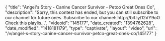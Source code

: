 {
    "title": "Angel's Story - Canine Cancer Survivor - Petco Great Ones Co",
    "description": "Sorry, this contest has ended, but you can still subscribe to our channel for future ones. Subscribe to our channel: http:\/\/bit.ly\/12dY9oO Check this playlis...",
    "videoid": "145177",
    "date_created": "1394762628",
    "date_modified": "1418181179",
    "type": "captivate",
    "layout": "video",
    "url": "\/v\/angel-s-story-canine-cancer-survivor-petco-great-ones-co\/145177"
}